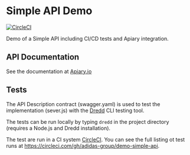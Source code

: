 # Simple API Demo
[![CircleCI](https://circleci.com/gh/adidas-group/demo-simple-api.svg?style=svg)](https://circleci.com/gh/adidas-group/demo-simple-api)

Demo of a Simple API including CI/CD tests and Apiary integration.

## API Documentation
See the documentation at [Apiary.io](http://docs.demosimpleapi.apiary.io/#)

## Tests
The API Description contract (swagger.yaml) is used to test the implementation (sever.js) with the [Dredd](https://github.com/apiaryio/dredd) CLI testing tool.

The tests can be run locally by typing `dredd` in the project directory (requires a Node.js and Dredd installation).

The test are run in a CI system [CircleCI](https://circleci.com/). You can see the full listing ot test runs at <https://circleci.com/gh/adidas-group/demo-simple-api>.
